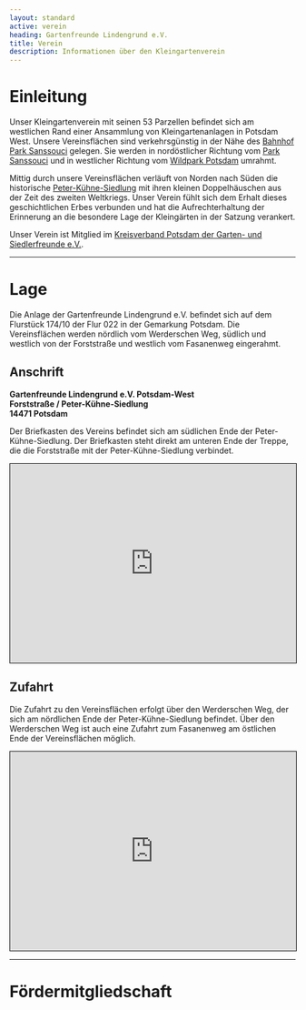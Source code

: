 ```yaml
---
layout: standard
active: verein
heading: Gartenfreunde Lindengrund e.V.
title: Verein
description: Informationen über den Kleingartenverein
---
```


# Einleitung

Unser Kleingartenverein mit seinen 53 Parzellen befindet sich am westlichen Rand einer Ansammlung von Kleingartenanlagen in Potsdam West. Unsere Vereinsflächen sind verkehrsgünstig in der Nähe des [Bahnhof Park Sanssouci](https://de.wikipedia.org/wiki/Bahnhof_Potsdam_Park_Sanssouci) gelegen. Sie werden in nordöstlicher Richtung vom [Park Sanssouci](https://de.wikipedia.org/wiki/Park_Sanssouci) und in westlicher Richtung vom [Wildpark Potsdam](https://de.wikipedia.org/wiki/Wildpark_Potsdam) umrahmt.

Mittig durch unsere Vereinsflächen verläuft von Norden nach Süden die historische [Peter-Kühne-Siedlung](/peter-kuehne-siedlung) mit ihren kleinen Doppelhäuschen aus der Zeit des zweiten Weltkriegs. Unser Verein fühlt sich dem Erhalt dieses geschichtlichen Erbes verbunden und hat die Aufrechterhaltung der Erinnerung an die besondere Lage der Kleingärten in der Satzung verankert.

Unser Verein ist Mitglied im [Kreisverband Potsdam der Garten- und Siedlerfreunde e.V.](https://www.vgs-kv-potsdam.de/). 

<hr class="post-separator">

# Lage

Die Anlage der Gartenfreunde Lindengrund e.V. befindet sich auf dem Flurstück 174/10 der Flur 022 in der Gemarkung Potsdam.
Die Vereinsflächen werden nördlich vom Werderschen Weg, südlich und westlich von der Forststraße und westlich vom Fasanenweg eingerahmt. 

## Anschrift

**Gartenfreunde Lindengrund e.V. Potsdam-West**<br>
**Forststraße / Peter-Kühne-Siedlung**<br>
**14471 Potsdam**

Der Briefkasten des Vereins befindet sich am südlichen Ende der Peter-Kühne-Siedlung. Der Briefkasten steht direkt am unteren Ende der Treppe, die die Forststraße mit der Peter-Kühne-Siedlung verbindet.

<iframe width="100%" height="350px" src="https://www.openstreetmap.org/export/embed.html?bbox=13.007946610450746%2C52.38911582655223%2C13.016363382339478%2C52.392127694350286&layer=mapnik&marker=52.390621786141196%2C13.012152314186096" style="border: 1px solid black"></iframe>

## Zufahrt

Die Zufahrt zu den Vereinsflächen erfolgt über den Werderschen Weg, der sich am nördlichen Ende der Peter-Kühne-Siedlung befindet. Über den Werderschen Weg ist auch eine Zufahrt zum Fasanenweg am östlichen Ende der Vereinsflächen möglich.

<iframe width="100%" height="350px" src="https://www.openstreetmap.org/export/embed.html?bbox=13.007989525794985%2C52.390494108952055%2C13.016406297683716%2C52.39350588270325&layer=mapnik&marker=52.39200002151726%2C13.012195229530334" style="border: 1px solid black"></iframe>

<hr class="post-separator">

# Förder&shy;mitgliedschaft


